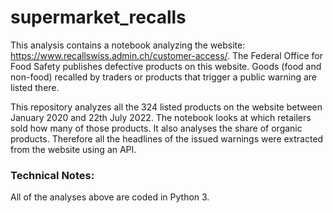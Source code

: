 # supermarket_recalls
This analysis contains a notebook analyzing the website: https://www.recallswiss.admin.ch/customer-access/. The Federal Office for Food Safety publishes defective products on this website. Goods (food and non-food) recalled by traders or products that trigger a public warning are listed there. 


This repository analyzes all the 324 listed products on the website between January 2020 and 22th July 2022. The notebook looks at which retailers sold how many of those products. It also analyses the share of organic products. Therefore all the headlines of the issued warnings were extracted from the website using an API.	


### Technical Notes:

All of the analyses above are coded in Python 3.
